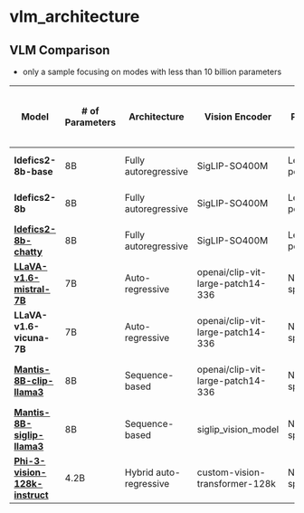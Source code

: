 # vlm_architecture

## VLM Comparison

- only a sample focusing on modes with less than 10 billion parameters

| Model                       | # of Parameters | Architecture               | Vision Encoder                        | Pooling          | Modality Projection       | Language Model Backbone        | Fine-tuning Method           | Flash Attention | Hugging Face Model Card URL                                                                                     |
|-----------------------------|-----------------|----------------------------|---------------------------------------|------------------|---------------------------|-------------------------------|------------------------------|-----------------|---------------------------------------------------------------------------------------------------------------|
| **Idefics2-8b-base**        | 8B              | Fully autoregressive       | SigLIP-SO400M                         | Learned pooling  | Modality projection layer | Mistral-7B                    | LoRA (Low-Rank Adaptation)   | No              | [Idefics2-8b-base](https://huggingface.co/HuggingFaceM4/idefics2-8b-base)                                     |
| **Idefics2-8b**             | 8B              | Fully autoregressive       | SigLIP-SO400M                         | Learned pooling  | Modality projection layer | Mistral-7B                    | LoRA (Low-Rank Adaptation)   | No              | [Idefics2-8b](https://huggingface.co/HuggingFaceM4/idefics2-8b)                                               |
| [**Idefics2-8b-chatty**](notebooks/hf_idefics2_chatty.ipynb)      | 8B              | Fully autoregressive       | SigLIP-SO400M                         | Learned pooling  | Modality projection layer | Mistral-7B                    | LoRA (Low-Rank Adaptation)   | No              | [Idefics2-8b-chatty](https://huggingface.co/HuggingFaceM4/idefics2-8b-chatty)                                  |
| [**LLaVA-v1.6-mistral-7B**](notebooks/llava_1_6_mistral.ipynb)   | 7B              | Auto-regressive            | openai/clip-vit-large-patch14-336     | Not specified    | Text-image interleaving   | Mistral-7B                    | Multimodal instruction data  | No              | [LLaVA-v1.6-mistral-7b](https://huggingface.co/llava-hf/llava-v1.6-mistral-7b-hf)                               |
| **LLaVA-v1.6-vicuna-7B**    | 7B              | Auto-regressive            | openai/clip-vit-large-patch14-336     | Not specified    | Text-image interleaving   | Vicuna-7B                     | Multimodal instruction data  | No              | [LLaVA-v1.6-vicuna-7b](https://huggingface.co/llava-hf/llava-v1.6-vicuna-7b-hf)                                 |
| [**Mantis-8B-clip-llama3**](notebooks/mantis_8B_clip_llama3.ipynb)   | 8B              | Sequence-based             | openai/clip-vit-large-patch14-336     | Not specified    | Text-image interleaving   | Meta-Llama-3-8B-Instruct      | Instruction Tuning           | Optional              | [Mantis-8B-clip-llama3](https://huggingface.co/TIGER-Lab/Mantis-8B-clip-llama3)                                |
| [**Mantis-8B-siglip-llama3**](notebooks/mantis_8B_siglip_llama3.ipynb) | 8B              | Sequence-based             | siglip_vision_model                   | Not specified    | Text-image interleaving   | Meta-Llama-3-8B-Instruct      | Instruction Tuning           | Optional              | [Mantis-8B-siglip-llama3](https://huggingface.co/TIGER-Lab/Mantis-8B-siglip-llama3)                            |
| [**Phi-3-vision-128k-instruct**](notebooks/ms_phi3_vision.ipynb) | 4.2B         | Hybrid auto-regressive     | custom-vision-transformer-128k       | Not specified    | Flash Attention v2        | Custom LLM                   | Hybrid instruction tuning    | Yes             | [Phi-3-vision-128k-instruct](https://huggingface.co/microsoft/Phi-3-vision-128k-instruct)                      |


